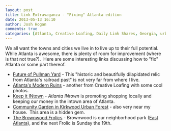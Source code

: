 ```yaml
---
layout: post
title: Link Extravaganza - "Fixing" Atlanta edition
date: 2013-05-13 16:10
author: Josh Hogan
comments: true
categories: [Atlanta, Creative Loafing, Daily Link Shares, Georgia, urban gardening, urban renewal]
---
```

We all want the towns and cities we live in to live up to their full potential.  While Atlanta is awesome, there is plenty of room for improvement (where is that not true?).  Here are some interesting links discussing how to "fix" Atlanta or some part thereof.
<ul>
	<li><a href="http://clatl.com/atlanta/the-future-of-pullman-yard/Content?oid=8153185" target="_blank">Future of Pullman Yard</a> - This "historic and beautifully dilapidated relic from Atlanta's railroad past" is not very far from where I live.</li>
	<li><a href="http://clatl.com/atlanta/urban-exploration-in-atlanta-abandoned-buildings/Content?oid=3409411" target="_blank">Atlanta's Modern Ruins</a> - another from Creative Loafing with some cool photos.</li>
	<li><a href="http://www.atlantaintownpaper.com/promotions/" target="_blank">Keep it INtown</a> - <em>Atlanta INtown </em>is promoting shopping locally and keeping our money in the intown area of Atlanta.</li>
	<li><a href="http://www.parkpride.org/get-involved/community-programs/community-gardens/kirkwood-urban-forest-community-garden/" target="_blank">Community Garden in Kirkwood Urban Forest</a> - also very near my house.  This area is a hidden gem.</li>
	<li><a href="http://eastatlanta.patch.com/articles/brownwood-drollery-fun-and-games-high-jinks-merriment-brownwood-frolic" target="_blank">The Brownwood Frolics</a> - Brownwood is our neighborhood park (<a href="http://eaca.net/" target="_blank">East Atlanta</a>), and the next Frolic is Sunday the 19th.</li>
</ul>
